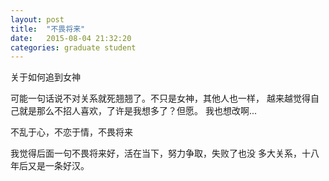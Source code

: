 ```yaml
---
layout: post
title:  "不畏将来"
date:   2015-08-04 21:32:20
categories: graduate student
---
```


关于如何追到女神

可能一句话说不对关系就死翘翘了。不只是女神，其他人也一样，
越来越觉得自己就是那么不招人喜欢，了许是我想多了？但愿。
我也想改啊...

不乱于心，不恋于情，不畏将来

我觉得后面一句不畏将来好，活在当下，努力争取，失败了也没
多大关系，十八年后又是一条好汉。
